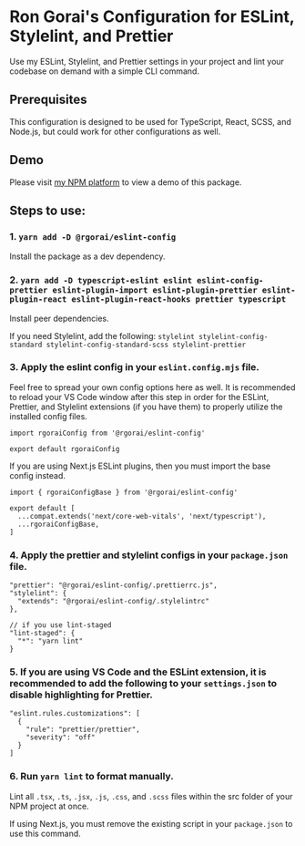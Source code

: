 # Ron Gorai's Configuration for ESLint, Stylelint, and Prettier

Use my ESLint, Stylelint, and Prettier settings in your project and lint your codebase on demand with a simple CLI command.

## Prerequisites
This configuration is designed to be used for TypeScript, React, SCSS, and Node.js, but could work for other configurations as well.

## Demo
Please visit <a href="https://rgorai-npm-packages.netlify.app/eslint-config">my NPM platform</a> to view a demo of this package.

## Steps to use:
### 1. `yarn add -D @rgorai/eslint-config`
Install the package as a dev dependency.

### 2. `yarn add -D typescript-eslint eslint eslint-config-prettier eslint-plugin-import eslint-plugin-prettier eslint-plugin-react eslint-plugin-react-hooks prettier typescript`
Install peer dependencies.

If you need Stylelint, add the following: `stylelint stylelint-config-standard stylelint-config-standard-scss stylelint-prettier`

### 3. Apply the eslint config in your `eslint.config.mjs` file.

Feel free to spread your own config options here as well. It is recommended to reload your VS Code window after this step in order for the ESLint, Prettier, and Stylelint extensions (if you have them) to properly utilize the installed config files.

```
import rgoraiConfig from '@rgorai/eslint-config'

export default rgoraiConfig
```

If you are using Next.js ESLint plugins, then you must import the base config instead.
```
import { rgoraiConfigBase } from '@rgorai/eslint-config'

export default [
  ...compat.extends('next/core-web-vitals', 'next/typescript'),
  ...rgoraiConfigBase,
]
```

### 4. Apply the prettier and stylelint configs in your `package.json` file. 

```
"prettier": "@rgorai/eslint-config/.prettierrc.js",
"stylelint": {
  "extends": "@rgorai/eslint-config/.stylelintrc"
},

// if you use lint-staged
"lint-staged": {
  "*": "yarn lint"
}
```

### 5. If you are using VS Code and the ESLint extension, it is recommended to add the following to your `settings.json` to disable highlighting for Prettier.
```
"eslint.rules.customizations": [
  {
    "rule": "prettier/prettier",
    "severity": "off"
  }
]
```

### 6. Run `yarn lint` to format manually.
Lint all `.tsx`, `.ts`, `.jsx`, `.js`, `.css`, and `.scss` files within the src folder of your NPM project at once.

If using Next.js, you must remove the existing script in your `package.json` to use this command.
